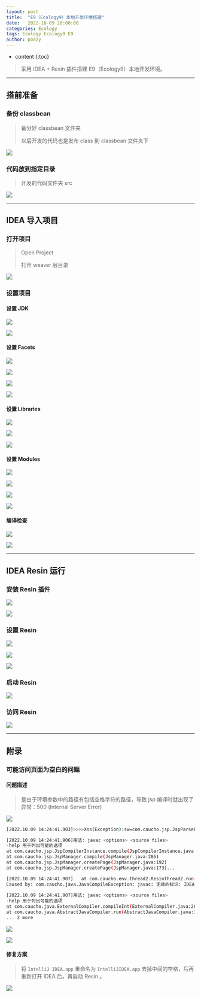 ```yaml
---
layout: post
title:  "E9（Ecology9）本地开发环境搭建"
date:   2022-10-09 20:00:00
categories: Ecology
tags: Ecology Ecology9 E9
author: poazy
---
```



* content
{:toc}
> 采用 IDEA + Resin 插件搭建 E9（Ecology9）本地开发环境。







------

## 搭前准备

### 备份 classbean

> 备分好 classbean 文件夹
>
> 以后开发的代码也是发布 class 到 classbean 文件夹下

![](../images/20221009-install-ecology9-idea-dev/00bak-classbean-01.png)

### 代码放到指定目录

> 开发的代码文件夹 src

![](../images/20221009-install-ecology9-idea-dev/00copy-src-01.png)





------

## IDEA 导入项目

### 打开项目

> Open Project
>
> 打开 weaver 层目录

![](../images/20221009-install-ecology9-idea-dev/01open-project-01.png)



### 设置项目

#### 设置 JDK

![](../images/20221009-install-ecology9-idea-dev/02set-sdk-01.png)

![](../images/20221009-install-ecology9-idea-dev/02set-sdk-02.png)

#### 设置 Facets

![](../images/20221009-install-ecology9-idea-dev/03set-project-facets-01.png)

![](../images/20221009-install-ecology9-idea-dev/03set-project-facets-02.png)

![](../images/20221009-install-ecology9-idea-dev/03set-project-facets-03.png)

![](../images/20221009-install-ecology9-idea-dev/03set-project-facets-04.png)

#### 设置 Libraries

![](../images/20221009-install-ecology9-idea-dev/04set-project-libraries-01.png)

![](../images/20221009-install-ecology9-idea-dev/04set-project-libraries-02.png)

![](../images/20221009-install-ecology9-idea-dev/04set-project-libraries-03.png)

#### 设置 Modules

![](../images/20221009-install-ecology9-idea-dev/05set-project-modules-01.png)

![](../images/20221009-install-ecology9-idea-dev/05set-project-modules-02.png)

![](../images/20221009-install-ecology9-idea-dev/05set-project-modules-03.png)

![](../images/20221009-install-ecology9-idea-dev/05set-project-modules-04.png)

#### 编译检查

![](../images/20221009-install-ecology9-idea-dev/06cc-01.png)

![](../images/20221009-install-ecology9-idea-dev/06cc-02.png)





------

## IDEA Resin 运行

### 安装 Resin 插件

![](../images/20221009-install-ecology9-idea-dev/07resin-plugin-install-01.png)

![](../images/20221009-install-ecology9-idea-dev/07resin-plugin-install-02.png)

### 设置 Resin

![](../images/20221009-install-ecology9-idea-dev/08resin-plugin-cfg-01.png)

![](../images/20221009-install-ecology9-idea-dev/08resin-plugin-cfg-02.png)

![](../images/20221009-install-ecology9-idea-dev/08resin-plugin-cfg-03.png)

### 启动 Resin

![](../images/20221009-install-ecology9-idea-dev/08resin-plugin-start-04.png)

### 访问 Resin

![](../images/20221009-install-ecology9-idea-dev/09visit-page-01.png)





------

## 附录

### 可能访问页面为空白的问题

#### 问题描述

> 是由于环境参数中的路径有包括空格字符的路径，导致 jsp 编译时就出现了异常：500 (Internal Server Error)

![](../images/20221009-install-ecology9-idea-dev/99error-01.png)

```bash
[2022.10.09 14:24:41.903]>>>>Xss(Exception):sw=com.caucho.jsp.JspParseException: javac: 无效的标记: IDEA.app/Contents/lib/idea_rt.jar:/Users/duanbo/Library/Caches/JetBrains/IntelliJIdea2022.1/captureAgent/debugger-agent.jar:/Library/Java/JavaVirtualMachines/jdk1.8.0_202.jdk/Contents/Home/jre/lib/resources.jar:/Library/Java/JavaVirtualMachines/jdk1.8.0_202.jdk/Contents/Home/jre/lib/rt.jar...

[2022.10.09 14:24:41.906]用法: javac <options> <source files>
-help 用于列出可能的选项
at com.caucho.jsp.JspCompilerInstance.compile(JspCompilerInstance.java:448)
at com.caucho.jsp.JspManager.compile(JspManager.java:286)
at com.caucho.jsp.JspManager.createPage(JspManager.java:192)
at com.caucho.jsp.JspManager.createPage(JspManager.java:173)...

[2022.10.09 14:24:41.907]	at com.caucho.env.thread2.ResinThread2.run(ResinThread2.java:118)
Caused by: com.caucho.java.JavaCompileException: javac: 无效的标识: IDEA.app/Contents/lib/idea_rt.jar:/Users/duanbo/Library/Caches/JetBrains/IntelliJIdea2022.1/captureAgent/debugger-agent.jar:/Library/Java/JavaVirtualMachines/jdk1.8.0_202.jdk/Contents/Home/jre/lib/resources.jar:/Library/Java/JavaVirtualMachines/jdk1.8.0_202.jdk/Contents/Home/jre/lib/rt.jar...
                         
[2022.10.09 14:24:41.907]用法: javac <options> <source files>
-help 用于列出可能的选项
at com.caucho.java.ExternalCompiler.compileInt(ExternalCompiler.java:263)
at com.caucho.java.AbstractJavaCompiler.run(AbstractJavaCompiler.java:112)
... 2 more
```

![](../images/20221009-install-ecology9-idea-dev/99error-02.png)

![](../images/20221009-install-ecology9-idea-dev/99error-bug-03.png)

#### 修复方案

> 将 `IntelliJ IDEA.app` 重命名为 `IntelliJIDEA.app` 去掉中间的空格，后再重新打开 IDEA 后，再启动 Resin 。

![](../images/20221009-install-ecology9-idea-dev/99error-fix-04.png)
